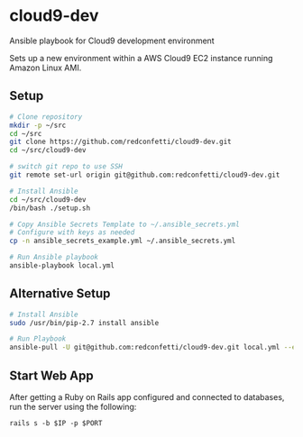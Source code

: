 # cloud9-dev

Ansible playbook for Cloud9 development environment

Sets up a new environment within a AWS Cloud9 EC2 instance running Amazon Linux
AMI.

## Setup

```bash
# Clone repository
mkdir -p ~/src
cd ~/src
git clone https://github.com/redconfetti/cloud9-dev.git
cd ~/src/cloud9-dev

# switch git repo to use SSH
git remote set-url origin git@github.com:redconfetti/cloud9-dev.git

# Install Ansible
cd ~/src/cloud9-dev
/bin/bash ./setup.sh

# Copy Ansible Secrets Template to ~/.ansible_secrets.yml
# Configure with keys as needed
cp -n ansible_secrets_example.yml ~/.ansible_secrets.yml

# Run Ansible playbook
ansible-playbook local.yml
```

## Alternative Setup

```bash
# Install Ansible
sudo /usr/bin/pip-2.7 install ansible

# Run Playbook
ansible-pull -U git@github.com:redconfetti/cloud9-dev.git local.yml --extra-vars "github_personal_access_token=abcdefg0123456"
```

## Start Web App

After getting a Ruby on Rails app configured and connected to databases,
run the server using the following:

```shell
rails s -b $IP -p $PORT
```
